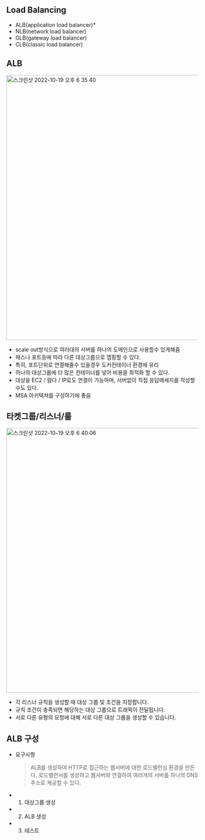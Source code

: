 ## Load Balancing
- ALB(application load balancer)*
- NLB(network load balancer)
- GLB(gateway load balancer)
- CLB(classic load balancer)


## ALB
<img width="693" alt="스크린샷 2022-10-19 오후 6 35 40" src="https://user-images.githubusercontent.com/73451727/196655044-e0c96eb2-8fc7-4e55-bfc4-fa6566b8f3ca.png">

- scale out방식으로 여러대의 서버를 하나의 도메인으로 사용할수 있게해줌
- 패스나 포트등에 따라 다른 대상그룹으로 맵핑할 수 있다.
- 특히, 포트단위로 연결해줄수 있을경우 도커컨테이너 환경에 유리
- 하나의 대상그룹에 더 많은 컨테이너를 넣어 비용을 최적화 할 수 있다.
- 대상을 EC2 / 람다 / IP로도 연결이 가능하며, 서버없이 직접 응답메세지를 작성할수도 있다.
- MSA 아키텍쳐를 구성하기에 좋음

## 타켓그룹/리스너/룰
<img width="692" alt="스크린샷 2022-10-19 오후 6 40 06" src="https://user-images.githubusercontent.com/73451727/196656127-f226f3d1-4cb7-4641-bf86-fe3d68848121.png">

- 각 리스너 규칙을 생성할 때 대상 그룹 및 조건을 지정합니다. 
- 규칙 조건이 충족되면 해당하는 대상 그룹으로 트래픽이 전달됩니다. 
- 서로 다른 유형의 요청에 대해 서로 다른 대상 그룹을 생성할 수 있습니다.

## ALB 구성
- 요구사항
  > ALB를 생성하여 HTTP로 접근하는 웹서버에 대한 로드밸런싱 환경을 만든다.
  > 로드밸런서를 생성하고 웹서버와 연결하여 여러개의 서버를 하나의 DNS 주소로 제공할 수 있다.

- 1. 대상그룹 생성
- 2. ALB 생성
- 3. 테스트





